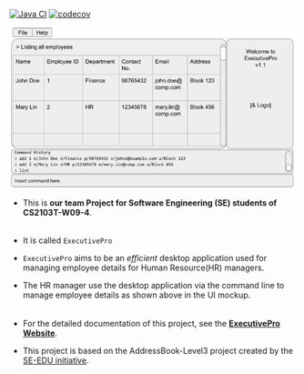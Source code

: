 [![Java CI](https://github.com/AY2223S2-CS2103T-W09-4/tp/actions/workflows/gradle.yml/badge.svg)](https://github.com/AY2223S2-CS2103T-W09-4/tp/actions/workflows/gradle.yml)
[![codecov](https://codecov.io/gh/AY2223S2-CS2103T-W09-4/tp/branch/master/graph/badge.svg?token=U0HOMMQY33)](https://codecov.io/gh/AY2223S2-CS2103T-W09-4/tp)

![Ui](docs/images/Ui.png)


* This is **our team Project  for Software Engineering (SE) students of CS2103T-W09-4**.<br>
######
* It is called `ExecutivePro`
* `ExecutivePro` aims to be an *efficient* desktop application used for managing employee details for Human Resource(HR) managers.

* The HR manager use the desktop application via the command line to manage employee details as shown above in the UI mockup.
######
* For the detailed documentation of this project, see the **[ExecutivePro Website](https://ay2223s2-cs2103t-w09-4.github.io/tp/)**.

* This project is based on the AddressBook-Level3 project created by the [SE-EDU initiative](https://se-education.org).
